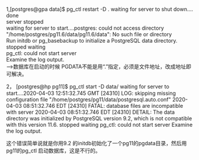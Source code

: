 1,[postgres@gpa data]$ pg_ctl restart  -D .
waiting for server to shut down.... done  
server stopped  
waiting for server to start....postgres: could not access directory "/home/postgres/pg11.6/data/pg11.6/data": No such file or directory  
Run initdb or pg_basebackup to initialize a PostgreSQL data directory.  
 stopped waiting  
pg_ctl: could not start server  
Examine the log output.  
-->数据库在启动的时候 PGDATA不能是用“.”指定，必须是文件地址，改成地址即可解决。  


2，
[postgres@hp pg11]$ pg_ctl start -D data/
waiting for server to start....2020-04-03 12:51:32.745 GMT [24310] LOG:  skipping missing configuration file "/home/postgres/pg11/data/postgresql.auto.conf"
2020-04-03 08:51:32.746 EDT [24310] FATAL:  database files are incompatible with server
2020-04-03 08:51:32.746 EDT [24310] DETAIL:  The data directory was initialized by PostgreSQL version 9.2, which is not compatible with this version 11.6.
 stopped waiting
pg_ctl: could not start server
Examine the log output.


这个错误简单说就是你用9.2 的initdb初始化了一个pg11的pgdata目录，然后用pg11的pg_ctl 启动数据库，这是不行的。
